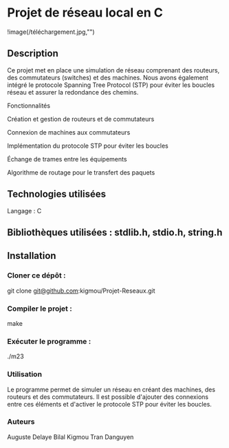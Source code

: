 # Projet de réseau local en C

!image(/téléchargement.jpg,"")

## Description

Ce projet met en place une simulation de réseau comprenant des routeurs, des commutateurs (switches) et des machines. Nous avons également intégré le protocole Spanning Tree Protocol (STP) pour éviter les boucles réseau et assurer la redondance des chemins.

Fonctionnalités

Création et gestion de routeurs et de commutateurs

Connexion de machines aux commutateurs

Implémentation du protocole STP pour éviter les boucles

Échange de trames entre les équipements

Algorithme de routage pour le transfert des paquets

## Technologies utilisées

Langage : C

## Bibliothèques utilisées : stdlib.h, stdio.h, string.h

## Installation

### Cloner ce dépôt :

git clone git@github.com:kigmou/Projet-Reseaux.git

### Compiler le projet :

make

### Exécuter le programme :

./m23

### Utilisation

Le programme permet de simuler un réseau en créant des machines, des routeurs et des commutateurs. Il est possible d'ajouter des connexions entre ces éléments et d'activer le protocole STP pour éviter les boucles.

### Auteurs
Auguste Delaye
Bilal Kigmou
Tran Danguyen
